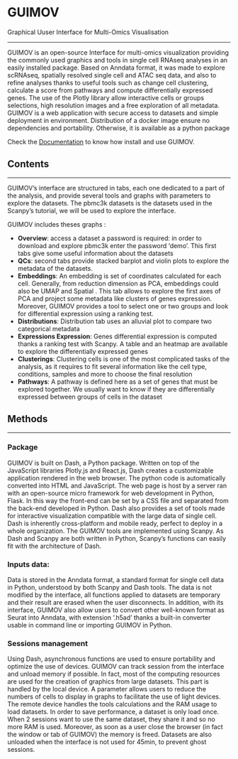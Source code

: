 # GUIMOV

Graphical Uuser Interface for Multi-Omics Visualisation

---

GUIMOV is an open-source Interface for multi-omics visualization providing the commonly used graphics and tools in single
cell RNAseq analyses in an easily installed package. Based on Anndata format, it was made to explore scRNAseq, spatially
resolved single cell and ATAC seq data, and also to refine analyses thanks to useful tools such as change cell
clustering, calculate a score from pathways and compute differentially expressed genes. The use of the Plotly library
allow interactive cells or groups selections, high resolution images and a free exploration of all metadata. GUIMOV is a
web application with secure access to datasets and simple deployment in environment. Distribution of a docker image
ensure no dependencies and portability.  Otherwise, it is available as a python package

Check the [Documentation](https://peyrict.github.io/guimov/) to know how install and use GUIMOV.

## Contents
___

GUIMOV’s interface are structured in tabs, each one dedicated to a part of the analysis, and provide several tools and
graphs with parameters to explore the datasets. The pbmc3k datasets is the datasets used in the Scanpy’s tutorial, we 
will be used to explore the interface.

GUIMOV includes theses graphs :
+ **Overview**: access a dataset a password is required: in order to download and explore pbmc3k enter the password ‘demo’.
This first tabs give some useful information about the datasets
+ **QCs**: second tabs provide stacked barplot and violin plots to explore the metadata of the datasets.
+ **Embeddings**: An embedding is set of coordinates calculated for each cell. Generally, from reduction dimension as 
PCA, embeddings could also be UMAP and Spatial . This tab allows to explore the first axes of PCA and project some
metadata like clusters of genes expression. Moreover, GUIMOV provides a tool to select one or two groups and look for
differential expression using a ranking test.
+ **Distributions**: Distribution tab uses an alluvial plot to compare two categorical metadata
+ **Expressions Expression**: Genes differential expression is computed thanks a ranking test with Scanpy. A table and 
an heatmap are available to explore the differentially expressed genes
+ **Clusterings**: Clustering cells is one of the most complicated tasks of the analysis, as it requires to fit several 
information like the cell type, conditions, samples and more to choose the final resolution
+ **Pathways**: A pathway is defined here as a set of genes that must be explored together. We usually want to know if 
they are differentially expressed between groups of cells in the dataset

## Methods
___
	
### Package
GUIMOV is built on Dash, a Python package. Written on top of the JavaScript libraries Plotly.js and React.js, Dash
creates a customizable application rendered in the web browser. The python code is automatically converted into HTML and
JavaScript. The web page is host by a server ran with an open-source micro framework for web development in Python, 
Flask. In this way the front-end can be set by a CSS file and separated from the back-end developed in Python. 
Dash also provides a set of tools made for interactive visualization compatible with the large data of single cell. Dash
is inherently cross-platform and mobile ready, perfect to deploy in a whole organization. The GUIMOV tools are 
implemented using Scanpy. As Dash and Scanpy are both written in Python, Scanpy’s functions can easily fit with 
the architecture of Dash.

### Inputs data:
Data is stored in the Anndata format, a standard format for single cell data in Python, understood by both Scanpy and 
Dash tools. The data is not modified by the interface, all functions applied to datasets are temporary and their result 
are erased when the user disconnects. In addition, with its interface, GUIMOV also allow users to convert other 
well-known format as Seurat into Anndata, with extension ‘.h5ad’ thanks a built-in converter usable in command line or 
importing GUIMOV in Python.

### Sessions management
Using Dash, asynchronous functions are used to ensure portability and optimize the use of devices. GUIMOV can track 
session from the interface and unload memory if possible. In fact, most of the computing resources are used for the 
creation of graphics from large datasets. This part is handled by the local device. A parameter allows users to reduce 
the numbers of cells to display in graphs to facilitate the use of light devices. The remote device handles the tools 
calculations and the RAM usage to load datasets. In order to save performance, a dataset is only load once. When 2 
sessions want to use the same dataset, they share it and so no more RAM is used. Moreover, as soon as a user close 
the browser (in fact the window or tab of GUIMOV) the memory is freed. Datasets are also unloaded when the interface is 
not used for 45min, to prevent ghost sessions.

